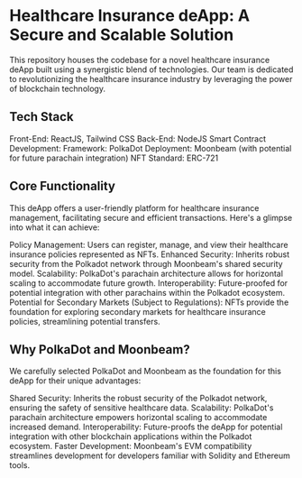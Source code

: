 # Healthcare Insurance deApp: A Secure and Scalable Solution

This repository houses the codebase for a novel healthcare insurance deApp built using a synergistic blend of technologies. Our team is dedicated to revolutionizing the healthcare insurance industry by leveraging the power of blockchain technology.

## Tech Stack

Front-End: ReactJS, Tailwind CSS
Back-End: NodeJS
Smart Contract Development:
Framework: PolkaDot
Deployment: Moonbeam (with potential for future parachain integration)
NFT Standard: ERC-721
## Core Functionality

This deApp offers a user-friendly platform for healthcare insurance management, facilitating secure and efficient transactions. Here's a glimpse into what it can achieve:

Policy Management: Users can register, manage, and view their healthcare insurance policies represented as NFTs.
Enhanced Security: Inherits robust security from the Polkadot network through Moonbeam's shared security model.
Scalability: PolkaDot's parachain architecture allows for horizontal scaling to accommodate future growth.
Interoperability: Future-proofed for potential integration with other parachains within the Polkadot ecosystem.
Potential for Secondary Markets (Subject to Regulations): NFTs provide the foundation for exploring secondary markets for healthcare insurance policies, streamlining potential transfers.
## Why PolkaDot and Moonbeam?

We carefully selected PolkaDot and Moonbeam as the foundation for this deApp for their unique advantages:

Shared Security: Inherits the robust security of the Polkadot network, ensuring the safety of sensitive healthcare data.
Scalability: PolkaDot's parachain architecture empowers horizontal scaling to accommodate increased demand.
Interoperability: Future-proofs the deApp for potential integration with other blockchain applications within the Polkadot ecosystem.
Faster Development: Moonbeam's EVM compatibility streamlines development for developers familiar with Solidity and Ethereum tools.
